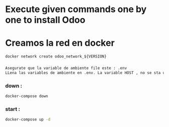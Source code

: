  # Execute given commands one by one to install Odoo
 # Creamos la red en docker
 ```
 docker network create odoo_network_${VERSION}
 ```
###
```bash
Asegurate que la variable de ambiente file este : .env
LLena las variables de ambiente en .env. La variable HOST , no se sta usando
```
### down :
```bash
docker-compose down 
```

### start :
```bash
docker-compose up -d
```
